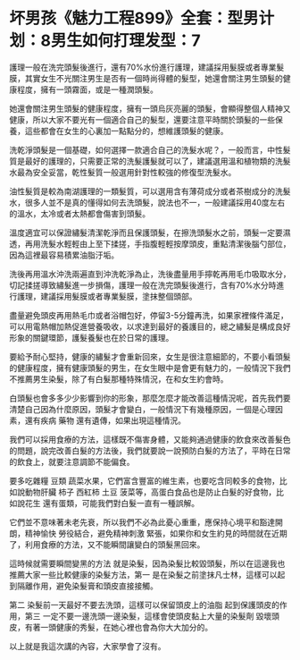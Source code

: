 # 坏男孩《魅力工程899》全套：型男计划：8男生如何打理发型：7

護理一般在洗完頭髮後進行，還有70%水份進行護理，建議採用髮膜或者專業髮膜，其實女生不光關注男生是否有一個時尚得體的髮型，她還會關注男生頭髮的健康程度，擁有一頭霧面，或是一種潤頭髮。

她還會關注男生頭髮的健康程度，擁有一頭烏灰亮麗的頭髮，會顯得整個人精神又健康，所以大家不要光有一個適合自己的髮型，還要注意平時關於頭髮的一些保養，這些都會在女生的心裏加一點點分的，想維護頭髮的健康。

洗乾淨頭髮是一個基礎，如何選擇一款適合自己的洗髮水呢？，一般而言，中性髮質是最好的護理的，只需要正常的洗髮護髮就可以了，建議選用溫和植物類的洗髮水最為安全妥當，乾性髮質一般選用針對性較強的修復型洗髮水。

油性髮質是較為南湖護理的一類髮質，可以選用含有薄荷成分或者茶樹成分的洗髮水，很多人並不是真的懂得如何去洗頭髮，說法也不一，一般建議採用40度左右的溫水，太冷或者太熱都會傷害到頭髮。

溫度適宜可以保證繡髮清潔乾淨而且保護頭髮，在擦洗頭髮水之前，頭髮一定要濕透，再用洗髮水輕輕由上至下揉搓，手指腹輕輕按摩頭皮，重點清潔後腦勺部位，因為這裡最容易積累油脂汙垢。

洗後再用溫水沖洗兩遍直到沖洗乾淨為止，洗後盡量用手擰乾再用毛巾吸取水分，切記揉搓導致繡髮進一步損傷，護理一般在洗完頭髮後進行，含有70%水分時進行護理，建議採用髮膜或者專業髮膜，塗抹整個頭部。

盡量避免頭皮再用熱毛巾或者浴帽包好，停留3-5分鐘再洗，如果家裡條件滿足，可以用電熱帽加熱促進營養吸收，以求達到最好的養護目的，總之繡髮是構成良好形象的關鍵環節，護髮養髮也在於日常的護理。

要給予耐心堅持，健康的繡髮才會重新回來，女生是很注意細節的，不要小看頭髮的健康程度，擁有健康頭髮的男生，在女生眼中是會更有魅力的，一般情況下我們不推薦男生染髮，除了有白髮那種特殊情況，在和女生約會時。

白頭髮也會多多少少影響到你的形象，那麼怎麼才能改善這種情況呢，首先我們要清楚自己因為什麼原因，頭髮才會變白，一般情況下有幾種原因，一個是心理因素，還有疾病 藥物 還有遺傳，如果出現這種情況。

我們可以採用食療的方法，這樣既不傷害身體，又能夠通過健康的飲食來改善髮色的問題，說完改善白髮的方法後，我們就要說一說預防白髮的方法了，平時在日常的飲食上，就要注意調節不能偏食。

要多吃雜糧 豆類 蔬菜水果，它們富含豐富的維生素，也要吃含同較多的食物，比如說動物肝臟 柿子 西紅柿 土豆 菠菜等，高蛋白食品也是防止白髮的好食物，比如說花生 還有蛋類，可能我們對白髮一直有一種誤解。

它們並不意味著未老先衰，所以我們不必為此憂心重重，應保持心境平和豁達開朗，精神愉快 勞役結合，避免精神刺激 緊張，如果你和女生約見的時間就在近期了，利用食療的方法，又不能瞬間讓變白的頭髮黑回來。

這時候就需要瞬間變黑的方法 就是染髮，因為染髮比較毀頭髮，所以在這邊我也推薦大家一些比較健康的染髮方法，第一 是在染髮之前塗抹凡士林，這樣可以起到隔離作用，避免染髮膏和頭皮直接接觸。

第二 染髮前一天最好不要去洗頭，這樣可以保留頭皮上的油脂 起到保護頭皮的作用，第三 一定不要一邊洗頭一邊染髮，這樣會使頭皮黏上大量的染髮劑 毀壞頭皮，有著一頭健康的秀髮，在她心裡也會為你大大加分的。

以上就是我這次講的內容，大家學會了沒有。